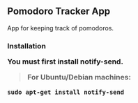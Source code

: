 <h2>Pomodoro Tracker App</h2>
<p>App for keeping track of pomodoros.</p>

<h3>Installation</p>
<p>You must first install notify-send.</p>
<blockquote> For Ubuntu/Debian machines:</blockquote>
<code>sudo apt-get install notify-send</code>
